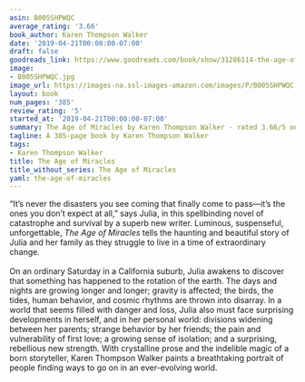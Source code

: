 ```yaml
---
asin: B005SHPWQC
average_rating: '3.66'
book_author: Karen Thompson Walker
date: '2019-04-21T00:00:00-07:00'
draft: false
goodreads_link: https://www.goodreads.com/book/show/31286114-the-age-of-miracles
image:
- B005SHPWQC.jpg
image_url: https://images-na.ssl-images-amazon.com/images/P/B005SHPWQC.01._SCLZZZZZZZ.jpg
layout: book
num_pages: '385'
review_rating: '5'
started_at: '2019-04-21T00:00:00-07:00'
summary: The Age of Miracles by Karen Thompson Walker - rated 3.66/5 on Goodreads
tagline: A 385-page book by Karen Thompson Walker
tags:
- Karen Thompson Walker
title: The Age of Miracles
title_without_series: The Age of Miracles
yaml: the-age-of-miracles
---
```


“It’s never the disasters you see coming that finally come to pass—it’s the ones you don’t expect at all,” says Julia, in this spellbinding novel of catastrophe and survival by a superb new writer. Luminous, suspenseful, unforgettable, <i>The Age of Miracles</i> tells the haunting and beautiful story of Julia and her family as they struggle to live in a time of extraordinary change.<br />  <br /> On an ordinary Saturday in a California suburb, Julia awakens to discover that something has happened to the rotation of the earth. The days and nights are growing longer and longer; gravity is affected; the birds, the tides, human behavior, and cosmic rhythms are thrown into disarray. In a world that seems filled with danger and loss, Julia also must face surprising developments in herself, and in her personal world: divisions widening between her parents; strange behavior by her friends; the pain and vulnerability of first love; a growing sense of isolation; and a surprising, rebellious new strength. With crystalline prose and the indelible magic of a born storyteller, Karen Thompson Walker paints a breathtaking portrait of people finding ways to go on in an ever-evolving world.